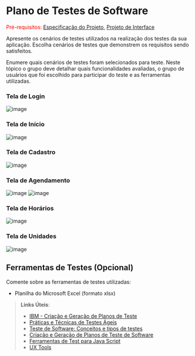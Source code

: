 # Plano de Testes de Software

<span style="color:red">Pré-requisitos: <a href="2-Especificação do Projeto.md"> Especificação do Projeto</a></span>, <a href="3-Projeto de Interface.md"> Projeto de Interface</a>

Apresente os cenários de testes utilizados na realização dos testes da sua aplicação. Escolha cenários de testes que demonstrem os requisitos sendo satisfeitos.

Enumere quais cenários de testes foram selecionados para teste. Neste tópico o grupo deve detalhar quais funcionalidades avaliadas, o grupo de usuários que foi escolhido para participar do teste e as ferramentas utilizadas.

### Tela de Login
![image](https://user-images.githubusercontent.com/103009155/173248515-f4bb229b-80e9-4fea-90ab-cd175b2406c0.png)

### Tela de Início
![image](https://user-images.githubusercontent.com/103009155/173248619-a1bb2bc3-c71f-4171-be8f-2a66ea433bff.png)

### Tela de Cadastro
![image](https://user-images.githubusercontent.com/103009155/173248720-6d5bed25-b142-4aa4-acd4-7134db591aed.png)

### Tela de Agendamento
![image](https://user-images.githubusercontent.com/103009155/173248756-b96f1eec-6bf1-4271-a8df-3b3dab0e8d47.png)
![image](https://user-images.githubusercontent.com/103009155/173248779-dcdd1fbe-e91c-42d4-be36-606058f7270f.png)

### Tela de Horários
![image](https://user-images.githubusercontent.com/103009155/173248809-5c22117d-fc9d-4f2b-a237-1f95390c733f.png)

### Tela de Unidades
![image](https://user-images.githubusercontent.com/103009155/173248825-0676e6ab-4f98-4a15-9d9c-dda2847c422e.png)


## Ferramentas de Testes (Opcional)

Comente sobre as ferramentas de testes utilizadas:
- Planilha do Microsoft Excel (formato xlsx)
 
> **Links Úteis**:
> - [IBM - Criação e Geração de Planos de Teste](https://www.ibm.com/developerworks/br/local/rational/criacao_geracao_planos_testes_software/index.html)
> - [Práticas e Técnicas de Testes Ágeis](http://assiste.serpro.gov.br/serproagil/Apresenta/slides.pdf)
> -  [Teste de Software: Conceitos e tipos de testes](https://blog.onedaytesting.com.br/teste-de-software/)
> - [Criação e Geração de Planos de Teste de Software](https://www.ibm.com/developerworks/br/local/rational/criacao_geracao_planos_testes_software/index.html)
> - [Ferramentas de Test para Java Script](https://geekflare.com/javascript-unit-testing/)
> - [UX Tools](https://uxdesign.cc/ux-user-research-and-user-testing-tools-2d339d379dc7)
